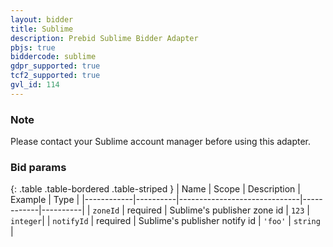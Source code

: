 ```yaml
---
layout: bidder
title: Sublime
description: Prebid Sublime Bidder Adapter
pbjs: true
biddercode: sublime
gdpr_supported: true
tcf2_supported: true
gvl_id: 114
---
```


### Note

Please contact your Sublime account manager before using this adapter.


### Bid params

{: .table .table-bordered .table-striped }
| Name       | Scope    | Description                  | Example    | Type     |
|------------|----------|------------------------------|------------|----------|
| `zoneId`   | required | Sublime's publisher zone id  | `123`      | `integer`|
| `notifyId` | required | Sublime's publisher notify id | `'foo'`   | `string` |
